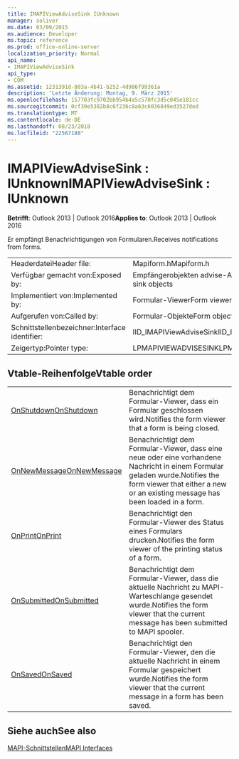 ```yaml
---
title: IMAPIViewAdviseSink IUnknown
manager: soliver
ms.date: 03/09/2015
ms.audience: Developer
ms.topic: reference
ms.prod: office-online-server
localization_priority: Normal
api_name:
- IMAPIViewAdviseSink
api_type:
- COM
ms.assetid: 1231391d-803a-4b41-b252-4d986f99361a
description: 'Letzte Änderung: Montag, 9. März 2015'
ms.openlocfilehash: 157703fc9702bb954b4a5c570fc3d5c045e181cc
ms.sourcegitcommit: 0cf39e5382b8c6f236c8a63c6036849ed3527ded
ms.translationtype: MT
ms.contentlocale: de-DE
ms.lasthandoff: 08/23/2018
ms.locfileid: "22567188"
---
```

# <a name="imapiviewadvisesink--iunknown"></a><span data-ttu-id="4fe22-103">IMAPIViewAdviseSink : IUnknown</span><span class="sxs-lookup"><span data-stu-id="4fe22-103">IMAPIViewAdviseSink : IUnknown</span></span>

  
  
<span data-ttu-id="4fe22-104">**Betrifft**: Outlook 2013 | Outlook 2016</span><span class="sxs-lookup"><span data-stu-id="4fe22-104">**Applies to**: Outlook 2013 | Outlook 2016</span></span> 
  
<span data-ttu-id="4fe22-105">Er empfängt Benachrichtigungen von Formularen.</span><span class="sxs-lookup"><span data-stu-id="4fe22-105">Receives notifications from forms.</span></span> 
  
|||
|:-----|:-----|
|<span data-ttu-id="4fe22-106">Headerdatei</span><span class="sxs-lookup"><span data-stu-id="4fe22-106">Header file:</span></span>  <br/> |<span data-ttu-id="4fe22-107">Mapiform.h</span><span class="sxs-lookup"><span data-stu-id="4fe22-107">Mapiform.h</span></span>  <br/> |
|<span data-ttu-id="4fe22-108">Verfügbar gemacht von:</span><span class="sxs-lookup"><span data-stu-id="4fe22-108">Exposed by:</span></span>  <br/> |<span data-ttu-id="4fe22-109">Empfängerobjekten advise-Ansicht</span><span class="sxs-lookup"><span data-stu-id="4fe22-109">View advise sink objects</span></span>  <br/> |
|<span data-ttu-id="4fe22-110">Implementiert von:</span><span class="sxs-lookup"><span data-stu-id="4fe22-110">Implemented by:</span></span>  <br/> |<span data-ttu-id="4fe22-111">Formular-Viewer</span><span class="sxs-lookup"><span data-stu-id="4fe22-111">Form viewers</span></span>  <br/> |
|<span data-ttu-id="4fe22-112">Aufgerufen von:</span><span class="sxs-lookup"><span data-stu-id="4fe22-112">Called by:</span></span>  <br/> |<span data-ttu-id="4fe22-113">Formular-Objekte</span><span class="sxs-lookup"><span data-stu-id="4fe22-113">Form objects</span></span>  <br/> |
|<span data-ttu-id="4fe22-114">Schnittstellenbezeichner:</span><span class="sxs-lookup"><span data-stu-id="4fe22-114">Interface identifier:</span></span>  <br/> |<span data-ttu-id="4fe22-115">IID_IMAPIViewAdviseSink</span><span class="sxs-lookup"><span data-stu-id="4fe22-115">IID_IMAPIViewAdviseSink</span></span>  <br/> |
|<span data-ttu-id="4fe22-116">Zeigertyp:</span><span class="sxs-lookup"><span data-stu-id="4fe22-116">Pointer type:</span></span>  <br/> |<span data-ttu-id="4fe22-117">LPMAPIVIEWADVISESINK</span><span class="sxs-lookup"><span data-stu-id="4fe22-117">LPMAPIVIEWADVISESINK</span></span>  <br/> |
   
## <a name="vtable-order"></a><span data-ttu-id="4fe22-118">Vtable-Reihenfolge</span><span class="sxs-lookup"><span data-stu-id="4fe22-118">Vtable order</span></span>

|||
|:-----|:-----|
|[<span data-ttu-id="4fe22-119">OnShutdown</span><span class="sxs-lookup"><span data-stu-id="4fe22-119">OnShutdown</span></span>](imapiviewadvisesink-onshutdown.md) <br/> |<span data-ttu-id="4fe22-120">Benachrichtigt dem Formular-Viewer, dass ein Formular geschlossen wird.</span><span class="sxs-lookup"><span data-stu-id="4fe22-120">Notifies the form viewer that a form is being closed.</span></span>  <br/> |
|[<span data-ttu-id="4fe22-121">OnNewMessage</span><span class="sxs-lookup"><span data-stu-id="4fe22-121">OnNewMessage</span></span>](imapiviewadvisesink-onnewmessage.md) <br/> |<span data-ttu-id="4fe22-122">Benachrichtigt dem Formular-Viewer, dass eine neue oder eine vorhandene Nachricht in einem Formular geladen wurde.</span><span class="sxs-lookup"><span data-stu-id="4fe22-122">Notifies the form viewer that either a new or an existing message has been loaded in a form.</span></span>  <br/> |
|[<span data-ttu-id="4fe22-123">OnPrint</span><span class="sxs-lookup"><span data-stu-id="4fe22-123">OnPrint</span></span>](imapiviewadvisesink-onprint.md) <br/> |<span data-ttu-id="4fe22-124">Benachrichtigt den Formular-Viewer des Status eines Formulars drucken.</span><span class="sxs-lookup"><span data-stu-id="4fe22-124">Notifies the form viewer of the printing status of a form.</span></span>  <br/> |
|[<span data-ttu-id="4fe22-125">OnSubmitted</span><span class="sxs-lookup"><span data-stu-id="4fe22-125">OnSubmitted</span></span>](imapiviewadvisesink-onsubmitted.md) <br/> |<span data-ttu-id="4fe22-126">Benachrichtigt dem Formular-Viewer, dass die aktuelle Nachricht zu MAPI-Warteschlange gesendet wurde.</span><span class="sxs-lookup"><span data-stu-id="4fe22-126">Notifies the form viewer that the current message has been submitted to MAPI spooler.</span></span>  <br/> |
|[<span data-ttu-id="4fe22-127">OnSaved</span><span class="sxs-lookup"><span data-stu-id="4fe22-127">OnSaved</span></span>](imapiviewadvisesink-onsaved.md) <br/> |<span data-ttu-id="4fe22-128">Benachrichtigt den Formular-Viewer, den die aktuelle Nachricht in einem Formular gespeichert wurde.</span><span class="sxs-lookup"><span data-stu-id="4fe22-128">Notifies the form viewer that the current message in a form has been saved.</span></span>  <br/> |
   
## <a name="see-also"></a><span data-ttu-id="4fe22-129">Siehe auch</span><span class="sxs-lookup"><span data-stu-id="4fe22-129">See also</span></span>



[<span data-ttu-id="4fe22-130">MAPI-Schnittstellen</span><span class="sxs-lookup"><span data-stu-id="4fe22-130">MAPI Interfaces</span></span>](mapi-interfaces.md)

